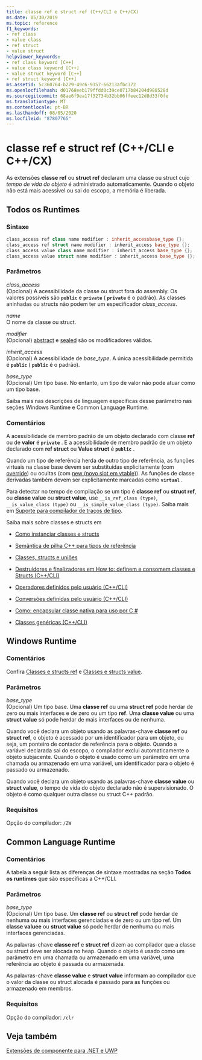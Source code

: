 ```yaml
---
title: classe ref e struct ref (C++/CLI e C++/CX)
ms.date: 05/30/2019
ms.topic: reference
f1_keywords:
- ref class
- value class
- ref struct
- value struct
helpviewer_keywords:
- ref class keyword [C++]
- value class keyword [C++]
- value struct keyword [C++]
- ref struct keyword [C++]
ms.assetid: 5c360764-b229-49c6-9357-66213afbc372
ms.openlocfilehash: d01768eeb179ffdd0c39ce0717b84204d988528d
ms.sourcegitcommit: 68ae6f9ea17f32734b32bb06ffeec12d8d33f0fe
ms.translationtype: MT
ms.contentlocale: pt-BR
ms.lasthandoff: 08/05/2020
ms.locfileid: "87807765"
---
```

# <a name="ref-class-and-ref-struct--ccli-and-ccx"></a>classe ref e struct ref (C++/CLI e C++/CX)

As extensões **classe ref** ou **struct ref** declaram uma classe ou struct cujo *tempo de vida do objeto* é administrado automaticamente. Quando o objeto não está mais acessível ou sai do escopo, a memória é liberada.

## <a name="all-runtimes"></a>Todos os Runtimes

### <a name="syntax"></a>Sintaxe

```cpp
class_access ref class name modifier : inherit_accessbase_type {};
class_access ref struct name modifier : inherit_access base_type {};
class_access value class name modifier : inherit_access base_type {};
class_access value struct name modifier : inherit_access base_type {};
```

### <a name="parameters"></a>Parâmetros

*class_access*<br/>
(Opcional) A acessibilidade da classe ou struct fora do assembly. Os valores possíveis são **`public`** e **`private`** ( **`private`** é o padrão). As classes aninhadas ou structs não podem ter um especificador *class_access*.

*name*<br/>
O nome da classe ou struct.

*modifier*<br/>
(Opcional) [abstract](abstract-cpp-component-extensions.md) e [sealed](sealed-cpp-component-extensions.md) são os modificadores válidos.

*inherit_access*<br/>
(Opcional) A acessibilidade de *base_type*. A única acessibilidade permitida é **`public`** ( **`public`** é o padrão).

*base_type*<br/>
(Opcional) Um tipo base. No entanto, um tipo de valor não pode atuar como um tipo base.

Saiba mais nas descrições de linguagem específicas desse parâmetro nas seções Windows Runtime e Common Language Runtime.

### <a name="remarks"></a>Comentários

A acessibilidade de membro padrão de um objeto declarado com classe **ref** ou de **valor** é **`private`** . E a acessibilidade de membro padrão de um objeto declarado com **ref struct** ou **Value struct** é **`public`** .

Quando um tipo de referência herda de outro tipo de referência, as funções virtuais na classe base devem ser substituídas explicitamente (com [override](override-cpp-component-extensions.md)) ou ocultas (com [new (novo slot em vtable)](new-new-slot-in-vtable-cpp-component-extensions.md)). As funções de classe derivadas também devem ser explicitamente marcadas como **`virtual`** .

Para detectar no tempo de compilação se um tipo é **classe ref** ou **struct ref**, ou **classe value** ou **struct value**, use `__is_ref_class (type)`, `__is_value_class (type)` ou `__is_simple_value_class (type)`. Saiba mais em [Suporte para compilador de traços de tipo](compiler-support-for-type-traits-cpp-component-extensions.md).

Saiba mais sobre classes e structs em

- [Como instanciar classes e structs](../dotnet/how-to-define-and-consume-classes-and-structs-cpp-cli.md)

- [Semântica de pilha C++ para tipos de referência](../dotnet/cpp-stack-semantics-for-reference-types.md)

- [Classes, structs e uniões](../cpp/classes-and-structs-cpp.md)

- [Destruidores e finalizadores em How to: definem e consomem classes e Structs (C++/CLI)](../dotnet/how-to-define-and-consume-classes-and-structs-cpp-cli.md#BKMK_Destructors_and_finalizers)

- [Operadores definidos pelo usuário (C++/CLI)](../dotnet/user-defined-operators-cpp-cli.md)

- [Conversões definidas pelo usuário (C++/CLI)](../dotnet/user-defined-conversions-cpp-cli.md)

- [Como: encapsular classe nativa para uso por C #](../dotnet/how-to-wrap-native-class-for-use-by-csharp.md)

- [Classes genéricas (C++/CLI)](generic-classes-cpp-cli.md)

## <a name="windows-runtime"></a>Windows Runtime

### <a name="remarks"></a>Comentários

Confira [Classes e structs ref](../cppcx/ref-classes-and-structs-c-cx.md) e [Classes e structs value](../cppcx/value-classes-and-structs-c-cx.md).

### <a name="parameters"></a>Parâmetros

*base_type*<br/>
(Opcional) Um tipo base. Uma **classe ref** ou uma **struct ref** pode herdar de zero ou mais interfaces e de zero ou um tipo **ref**. Uma **classe value** ou uma **struct value** só pode herdar de mais interfaces ou de nenhuma.

Quando você declara um objeto usando as palavras-chave **classe ref** ou **struct ref**, o objeto é acessado por um identificador para um objeto, ou seja, um ponteiro de contador de referência para o objeto. Quando a variável declarada sai do escopo, o compilador exclui automaticamente o objeto subjacente. Quando o objeto é usado como um parâmetro em uma chamada ou armazenado em uma variável, um identificador para o objeto é passado ou armazenado.

Quando você declara um objeto usando as palavras-chave **classe value** ou **struct value**, o tempo de vida do objeto declarado não é supervisionado. O objeto é como qualquer outra classe ou struct C++ padrão.

### <a name="requirements"></a>Requisitos

Opção do compilador: `/ZW`

## <a name="common-language-runtime"></a>Common Language Runtime

### <a name="remarks"></a>Comentários

A tabela a seguir lista as diferenças de sintaxe mostradas na seção **Todos os runtimes** que são específicas a C++/CLI.

### <a name="parameters"></a>Parâmetros

*base_type*<br/>
(Opcional) Um tipo base. Um **classe ref** ou **struct ref** pode herdar de nenhuma ou mais interfaces gerenciadas e de zero ou um tipo ref. Um **classe valuee** ou **struct value** só pode herdar de nenhuma ou mais interfaces gerenciadas.

As palavras-chave **classe ref** e **struct ref** dizem ao compilador que a classe ou struct deve ser alocada no heap. Quando o objeto é usado como um parâmetro em uma chamada ou armazenado em uma variável, uma referência ao objeto é passada ou armazenada.

As palavras-chave **classe value** e **struct value** informam ao compilador que o valor da classe ou struct alocada é passado para as funções ou armazenado em membros.

### <a name="requirements"></a>Requisitos

Opção do compilador: `/clr`

## <a name="see-also"></a>Veja também

[Extensões de componente para .NET e UWP](component-extensions-for-runtime-platforms.md)
